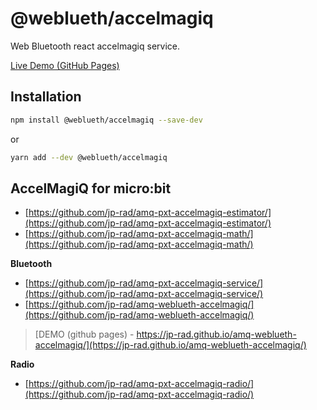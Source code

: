 # @weblueth/accelmagiq

Web Bluetooth react accelmagiq service.

[Live Demo (GitHub Pages)](https://jp-rad.github.io/amq-weblueth-accelmagiq/)

## Installation

```bash
npm install @weblueth/accelmagiq --save-dev
```

or

```bash
yarn add --dev @weblueth/accelmagiq
```

## AccelMagiQ for micro:bit

- [https://github.com/jp-rad/amq-pxt-accelmagiq-estimator/](https://github.com/jp-rad/amq-pxt-accelmagiq-estimator/)
- [https://github.com/jp-rad/amq-pxt-accelmagiq-math/](https://github.com/jp-rad/amq-pxt-accelmagiq-math/)

**Bluetooth**

- [https://github.com/jp-rad/amq-pxt-accelmagiq-service/](https://github.com/jp-rad/amq-pxt-accelmagiq-service/)
- [https://github.com/jp-rad/amq-weblueth-accelmagiq/](https://github.com/jp-rad/amq-weblueth-accelmagiq/)

> [DEMO (github pages) - https://jp-rad.github.io/amq-weblueth-accelmagiq/](https://jp-rad.github.io/amq-weblueth-accelmagiq/)


**Radio**

- [https://github.com/jp-rad/amq-pxt-accelmagiq-radio/](https://github.com/jp-rad/amq-pxt-accelmagiq-radio/)
